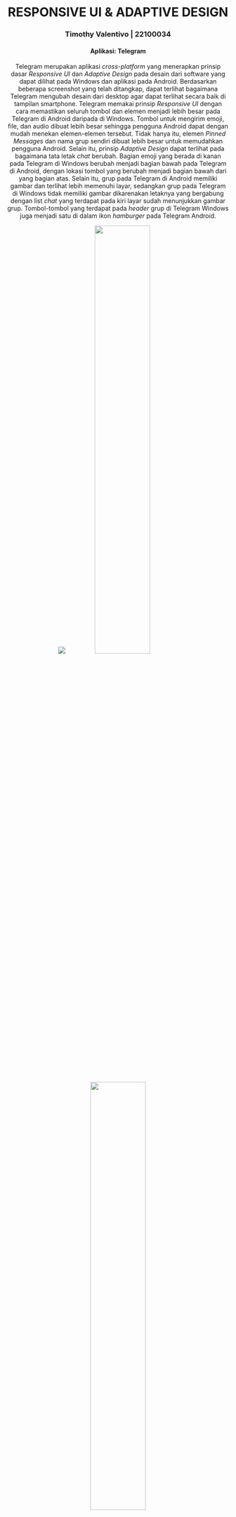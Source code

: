 <div align="center"> 
<h1>RESPONSIVE UI & ADAPTIVE DESIGN</h1>
<h3>Timothy Valentivo | 22100034</h3> 
<h4>Aplikasi: Telegram</h4>

Telegram merupakan aplikasi <i>cross-platform</i> yang menerapkan prinsip dasar <i>Responsive UI</i> dan <i>Adaptive Design</i> pada desain dari software yang dapat dilihat pada Windows dan aplikasi pada Android. Berdasarkan beberapa screenshot yang telah ditangkap, dapat terlihat bagaimana Telegram mengubah desain dari desktop agar dapat terlihat secara baik di tampilan smartphone. Telegram memakai prinsip <i>Responsive UI</I> dengan cara memastikan seluruh tombol dan elemen menjadi lebih besar pada Telegram di Android daripada di Windows. Tombol untuk mengirim emoji, file, dan audio dibuat lebih besar sehingga pengguna Android dapat dengan mudah menekan elemen-elemen tersebut. Tidak hanya itu, elemen <i>Pinned Messages</i> dan nama grup sendiri dibuat lebih besar untuk memudahkan pengguna Android. Selain itu, prinsip <i>Adaptive Design</i> dapat terlihat pada bagaimana tata letak <i>chat</i> berubah. Bagian emoji yang berada di kanan pada Telegram di Windows berubah menjadi bagian bawah pada Telegram di Android, dengan lokasi tombol yang berubah menjadi bagian bawah dari yang bagian atas. Selain itu, grup pada Telegram di Android memiliki gambar dan terlihat lebih memenuhi layar, sedangkan grup pada Telegram di Windows tidak memiliki gambar dikarenakan letaknya yang bergabung dengan list <i>chat</i> yang terdapat pada kiri layar sudah menunjukkan gambar grup. Tombol-tombol yang terdapat pada <i>header</i> grup di Telegram Windows juga menjadi satu di dalam ikon <i>hamburger</i> pada Telegram Android. 

<img src="Telegram Windows 3.png">
<img src="Telegram HP.jpg" style="width:50%; height:50%">
<img src="Telegram HP 6.jpg" style="width:50%; height:50%">

<p style="color:gray"><i>Perbandingan antara Telegram pada Android dan Telegram pada Windows</i></h6>

--- 

Pemahaman akan <i> User Experience </i> juga penting dalam menjadikan aplikasi Telegram di Windows dan Android lebih terarah dan lebih optimal. Mari kita lihat beberapa gambar perbandingan di bawah ini.

<img src="Telegram HP 2.jpg" style="width:50%; height:50%">
<img src="Telegram Windows 4.png">

Perbandingan antara Telegram di Android dan Telegram di Windows sangat terlihat pada tata letaknya. Telegram di Android menggunakan tata letak yang lebih bagus dengan UX yang lebih nyaman dikarenakan layar Android masih memiliki tempat untuk keluar dari <i>navbar</i> namun penggunaan rasio layar dilakukan dengan sangat tepat sehingga pengguna dapat dengan mudah mengakses seluruh opsi yang diberikan. Namun, pada Telegram di Windows, rasio layar sangat timpang, yang mana pengguna lebih melihat layar kosong di bagian kanan dengan rasio yang lebih basar. Untuk memudahkan pengguna, rasio tersebut seharusnya lebih besar secara default dan opsi juga dibuat lebih besar agar user tidak perlu fokus ke sisi kiri layar untuk melihat keseluruhan opsi. Contoh lainnya adalah sebagai berikut.

<img src="Telegram HP 3.jpg" style="width:50%; height:50%">
<img src="Telegram Windows 5.png">

Telegram di Android langsung memasukkan keseluruhan tombol yang diperlukan oleh pengguna ketika membuka menu <i>profile</i>. Contohnya, tombol kamera untuk mengubah <i>profile picture</i> serta tombol <i>posts</i> dan <i>archived posts</i> yang terletak di bawah menu <i>profile</i> memudahkan pengguna untuk mengetahui kegunaan menu yang berada di bawah. Sedangkan Telegram di Windows tidak memiliki tombol kamera sebelum pengguna mengarahkan <i>cursor</i> ke arah <i>profile picture</i> pengguna dan akan muncul lambang kamera yang memenuhi sepertiga gambar <i>profile picture</i>.

<img src="Telegram Windows PFP.png">

Pengguna hanya dapat menekan tombol itu untuk mengubah <i>profile picture</i> pengguna. Apabila pengguna menekan gambar diluar gambar kamera, maka justru pengguna akan melihat gambar secara <i>fullscreen</i> ketimbang mengubah gambar <i>profile picture</i>. Pengguna harus menekan tombol kamera secara langsung untuk dapat mengubah gambar, itu pun pengguna akan diarahkan ke sebuah menu terlebih dahulu untuk mencari gambar sesuai lokasi yang diinginkan pengguna, yang membuat semua proses ini cukup merepotkan, dengan opsi <b><i>Set Public Photo</b></i> yang juga cukup membingungkan bagi pengguna yang tidak tahu fungsi itu apda Telegram.

<img src="Telegram Windows PFP Fullscreen.png">
<img src="Telegram Windows PFP Choose.png">

Dengan pemahaman <i>User Experience</i> yang lebih baik, Telegram di Android memberikan pengalaman yang lebih mengenakkan bagi pengguna ketimbang Telegram di Windows. Hal ini membuktikan bahwa <i>User Experience</i> sangat berpengaruh pada pembuatan <i>User Interface</i> yang terarah dan memudahkan pengguna untuk mengakses seluruh fitur yang dibutuhkan secara efektif dan efisien.

</div>